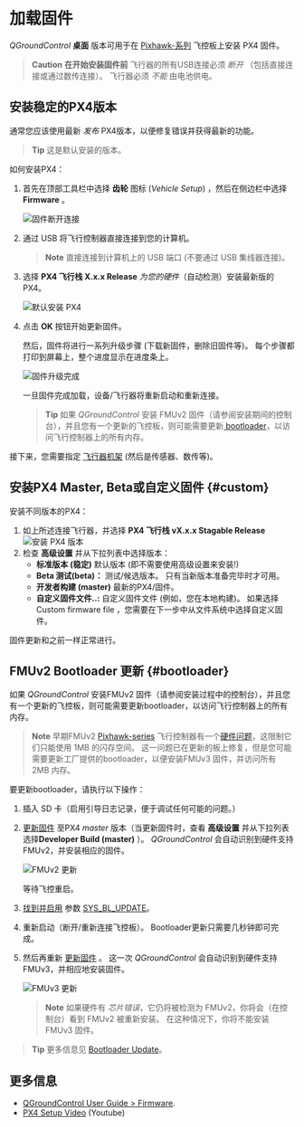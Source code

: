 # 加载固件

*QGroundControl* **桌面** 版本可用于在 [Pixhawk-系列](../getting_started/flight_controller_selection.md) 飞控板上安装 PX4 固件。

> **Caution** **在开始安装固件前** 飞行器的所有USB连接必须 *断开* （包括直接连接或通过数传连接）。 飞行器必须 *不能* 由电池供电。

## 安装稳定的PX4版本

通常您应该使用最新 *发布* PX4版本，以便修复错误并获得最新的功能。

> **Tip** 这是默认安装的版本。

如何安装PX4：

1. 首先在顶部工具栏中选择 **齿轮** 图标 (*Vehicle Setup*) ，然后在侧边栏中选择 **Firmware** 。
    
    ![固件断开连接](../../assets/qgc/setup/firmware/firmware_disconnected.jpg)

2. 通过 USB 将飞行控制器直接连接到您的计算机。
    
    > **Note** 直接连接到计算机上的 USB 端口 (不要通过 USB 集线器连接)。

3. 选择 **PX4 飞行栈 X.x.x Release** *为您的硬件*（自动检测）安装最新版的PX4。
    
    ![默认安装 PX4](../../assets/qgc/setup/firmware/firmware_connected_default_px4.jpg)

4. 点击 **OK** 按钮开始更新固件。
    
    然后，固件将进行一系列升级步骤 (下载新固件，删除旧固件等)。 每个步骤都打印到屏幕上，整个进度显示在进度条上。
    
    ![固件升级完成](../../assets/qgc/setup/firmware/firmware_upgrade_complete.jpg)
    
    一旦固件完成加载，设备/飞行器将重新启动和重新连接。
    
    > **Tip** 如果 *QGroundControl* 安装 FMUv2 固件（请参阅安装期间的控制台），并且您有一个更新的飞控板，则可能需要更新[ bootloader](#bootloader)，以访问飞行控制器上的所有内存。

接下来，您需要指定 [飞行器机架](../config/airframe.md) (然后是传感器、数传等)。

## 安装PX4 Master, Beta或自定义固件 {#custom}

安装不同版本的PX4：

1. 如上所述连接飞行器，并选择 **PX4 飞行栈 vX.x.x Stagable Release** ![安装 PX4 版本](../../assets/qgc/setup/firmware/qgc_choose_firmware.jpg)
2. 检查 **高级设置** 并从下拉列表中选择版本： 
    * **标准版本 (稳定)** 默认版本 (即不需要使用高级设置来安装!)
    * **Beta 测试(beta)：** 测试/候选版本。 只有当新版本准备完毕时才可用。
    * **开发者构建 (master)** 最新的PX4/固件。
    * **自定义固件文件..:** 自定义固件文件 (例如，您在本地构建)。 如果选择 Custom firmware file ，您需要在下一步中从文件系统中选择自定义固件。

固件更新和之前一样正常进行。

## FMUv2 Bootloader 更新 {#bootloader}

如果 *QGroundControl* 安装FMUv2 固件（请参阅安装过程中的控制台），并且您有一个更新的飞控板，则可能需要更新bootloader，以访问飞行控制器上的所有内存。

> **Note** 早期FMUv2 [Pixhawk-series](../flight_controller/pixhawk_series.md#fmu-versions) 飞行控制器有一个[硬件问题](../flight_controller/silicon_errata.md#fmuv2--pixhawk-silicon-errata)，这限制它们只能使用 1MB 的闪存空间。 这一问题已在更新的板上修复，但是您可能需要更新工厂提供的bootloader，以便安装FMUv3 固件，并访问所有 2MB 内存。

要更新bootloader，请执行以下操作：

1. 插入 SD 卡（启用引导日志记录，便于调试任何可能的问题。）
2. [更新固件](../config/firmware.md) 至PX4 *master* 版本（当更新固件时，查看 **高级设置** 并从下拉列表选择**Developer Build (master)** ）。 *QGroundControl* 会自动识别到硬件支持 FMUv2，并安装相应的固件。
    
    ![FMUv2 更新](../../assets/qgc/setup/firmware/bootloader_update.jpg)
    
    等待飞控重启。

3. [找到并启用](../advanced_config/parameters.md#parameter-configuration) 参数 [SYS_BL_UPDATE](../advanced_config/parameter_reference.md#SYS_BL_UPDATE)。

4. 重新启动（断开/重新连接飞控板）。 Bootloader更新只需要几秒钟即可完成。
5. 然后再重新 [更新固件](../config/firmware.md) 。 这一次 *QGroundControl* 会自动识别到硬件支持 FMUv3，并相应地安装固件。
    
    ![FMUv3 更新](../../assets/qgc/setup/firmware/bootloader_fmu_v3_update.jpg)
    
    > **Note** 如果硬件有 *芯片错误*，它仍将被检测为 FMUv2，你将会（在控制台）看到 FMUv2 被重新安装。 在这种情况下，你将不能安装 FMUv3 固件。

> **Tip** 更多信息见 [Bootloader Update](../advanced_config/bootloader_update.md)。

## 更多信息

* [QGroundControl User Guide > Firmware](https://docs.qgroundcontrol.com/en/SetupView/Firmware.html).
* [PX4 Setup Video](https://youtu.be/91VGmdSlbo4) (Youtube)